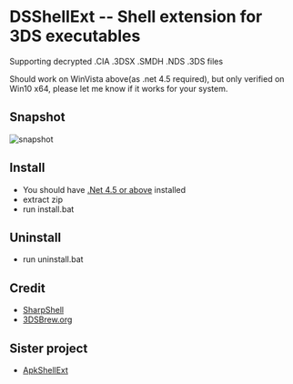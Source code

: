 # DSShellExt -- Shell extension for 3DS executables

Supporting decrypted .CIA .3DSX .SMDH .NDS .3DS files

Should work on WinVista above(as .net 4.5 required), but only verified on Win10 x64, 
please let me know if it works for your system.

## Snapshot
![snapshot](https://github.com/kkguo/DSShellExt/blob/master/DSShellExt/Resources/snapshot.jpg?raw=true)

## Install
* You should have [.Net 4.5 or above](http://www.microsoft.com/en-US/download/details.aspx?id=48130) installed
* extract zip
* run install.bat

## Uninstall
* run uninstall.bat

## Credit
 * [SharpShell](https://github.com/dwmkerr/sharpshell)
 * [3DSBrew.org](https://www.3dbrew.org)
 
 ## Sister project
 * [ApkShellExt](https://github.com/kkguo/apkshellext)
